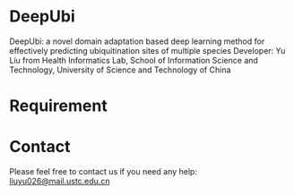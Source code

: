 # DeepUbi
DeepUbi: a novel domain adaptation based deep learning method for effectively predicting ubiquitination sites of multiple species Developer: Yu Liu from Health Informatics Lab, School of Information Science and Technology, University of Science and Technology of China

# Requirement


# Contact
Please feel free to contact us if you need any help: liuyu026@mail.ustc.edu.cn
